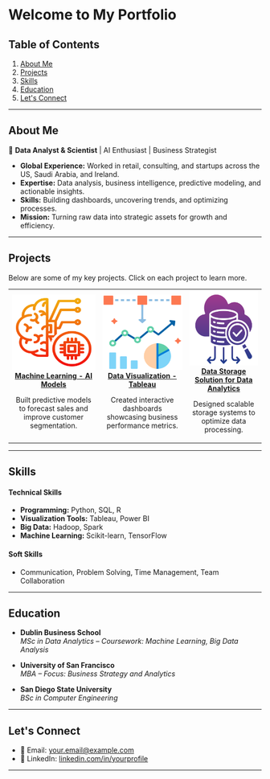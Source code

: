# Welcome to My Portfolio  

## Table of Contents  
1. [About Me](#about-me)  
2. [Projects](#projects)  
3. [Skills](#skills)  
4. [Education](#education)  
5. [Let's Connect](#lets-connect)  

---

## About Me  
🎯 **Data Analyst & Scientist** | AI Enthusiast | Business Strategist  

- **Global Experience:** Worked in retail, consulting, and startups across the US, Saudi Arabia, and Ireland.  
- **Expertise:** Data analysis, business intelligence, predictive modeling, and actionable insights.  
- **Skills:** Building dashboards, uncovering trends, and optimizing processes.  
- **Mission:** Turning raw data into strategic assets for growth and efficiency.

---

## Projects  
Below are some of my key projects. Click on each project to learn more.

<table>
  <tr>
    <td align="center">
      <a href="./Machine_Learning/index.html">
        <img src="asset/machine-learning.png" width="250" height="150" alt="Project 1 Image"/><br/>
        <b>Machine Learning - AI Models</b>
      </a>
      <p>Built predictive models to forecast sales and improve customer segmentation.</p>
    </td>
    <td align="center">
      <a href="./Data_Visualisation/index.html">
        <img src="asset/visualization.png" width="250" height="150" alt="Project 2 Image"/><br/>
        <b>Data Visualization - Tableau</b>
      </a>
      <p>Created interactive dashboards showcasing business performance metrics.</p>
    </td>
    <td align="center">
      <a href="./Data_Storage/index.html">
        <img src="asset/analytics.png" width="250" height="150" alt="Project 3 Image"/><br/>
        <b>Data Storage Solution for Data Analytics</b>
      </a>
      <p>Designed scalable storage systems to optimize data processing.</p>
    </td>
  </tr>
</table>

---

## Skills  

#### Technical Skills  
- **Programming:** Python, SQL, R  
- **Visualization Tools:** Tableau, Power BI  
- **Big Data:** Hadoop, Spark  
- **Machine Learning:** Scikit-learn, TensorFlow  

#### Soft Skills  
- Communication, Problem Solving, Time Management, Team Collaboration  

---

## Education  

- **Dublin Business School**  
  *MSc in Data Analytics – Coursework: Machine Learning, Big Data Analysis*

- **University of San Francisco**  
  *MBA – Focus: Business Strategy and Analytics*

- **San Diego State University**  
  *BSc in Computer Engineering*

---

## Let's Connect  

- 📧 Email: [your.email@example.com](baqeralshakhs@gmail.com)  
- 💼 LinkedIn: [linkedin.com/in/yourprofile](www.linkedin.com/in/baqeralshakhs)  


---

